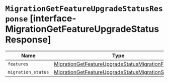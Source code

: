 # `MigrationGetFeatureUpgradeStatusResponse` [interface-MigrationGetFeatureUpgradeStatusResponse]

| Name | Type | Description |
| - | - | - |
| `features` | [MigrationGetFeatureUpgradeStatusMigrationFeature](./MigrationGetFeatureUpgradeStatusMigrationFeature.md)[] | &nbsp; |
| `migration_status` | [MigrationGetFeatureUpgradeStatusMigrationStatus](./MigrationGetFeatureUpgradeStatusMigrationStatus.md) | &nbsp; |
